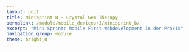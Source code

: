 ```yaml
---
layout: unit
title: Minisprint B - Crystal Gem Therapy
permalink: /module/mobile_devices/3/minisprint_b/
excerpt: "Mini-Sprint: Mobile First Webdevelopment in der Praxis"
navigation_group: module
theme: bright_0
---
```

